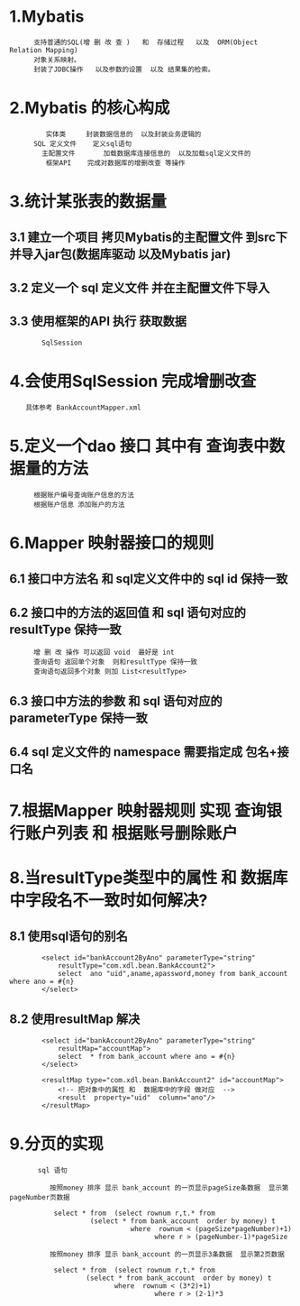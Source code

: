 # 1.Mybatis

          支持普通的SQL(增 删 改 查 )   和  存储过程   以及  ORM(Object Relation Mapping)
          对象关系映射。
          封装了JDBC操作   以及参数的设置  以及 结果集的检索。
  
# 2.Mybatis 的核心构成

             实体类     封装数据信息的  以及封装业务逻辑的
          SQL 定义文件    定义sql语句 
            主配置文件       加载数据库连接信息的  以及加载sql定义文件的
             框架API    完成对数据库的增删改查 等操作
     
# 3.统计某张表的数据量 
## 3.1 建立一个项目   拷贝Mybatis的主配置文件 到src下并导入jar包(数据库驱动 以及Mybatis jar)     
## 3.2 定义一个 sql 定义文件   并在主配置文件下导入
## 3.3 使用框架的API  执行 获取数据
  
            SqlSession
       
# 4.会使用SqlSession  完成增删改查

        具体参考 BankAccountMapper.xml
   
# 5.定义一个dao 接口  其中有 查询表中数据量的方法

          根据账户编号查询账户信息的方法 
          根据账户信息 添加账户的方法 
  
# 6.Mapper 映射器接口的规则
## 6.1 接口中方法名 和 sql定义文件中的 sql id 保持一致 
## 6.2 接口中的方法的返回值   和  sql 语句对应的 resultType 保持一致

          增 删 改 操作 可以返回 void  最好是 int
          查询语句 返回单个对象  则和resultType 保持一致
          查询语句返回多个对象 则加 List<resultType> 
      
## 6.3 接口中方法的参数  和 sql 语句对应的 parameterType 保持一致
## 6.4 sql 定义文件的 namespace  需要指定成  包名+接口名
# 7.根据Mapper 映射器规则 实现 查询银行账户列表 和  根据账号删除账户
  
# 8.当resultType类型中的属性 和  数据库中字段名不一致时如何解决?
## 8.1 使用sql语句的别名

            <select id="bankAccount2ByAno" parameterType="string" 
                resultType="com.xdl.bean.BankAccount2">
                select  ano "uid",aname,apassword,money from bank_account where ano = #{n} 
            </select>
    
## 8.2 使用resultMap 解决

            <select id="bankAccount2ByAno" parameterType="string" 
                resultMap="accountMap">
                select  * from bank_account where ano = #{n} 
            </select>
            
            <resultMap type="com.xdl.bean.BankAccount2" id="accountMap">
                <!-- 把对象中的属性 和  数据库中的字段 做对应  -->
                <result  property="uid"  column="ano"/>
            </resultMap>
    
# 9.分页的实现

           sql 语句
           
              按照money 排序 显示 bank_account 的一页显示pageSize条数据  显示第pageNumber页数据
              
               select * from  (select rownum r,t.* from 
                        (select * from bank_account  order by money) t
                                  where  rownum < (pageSize*pageNumber)+1) 
                                        where r > (pageNumber-1)*pageSize
               
              按照money 排序 显示 bank_account 的一页显示3条数据  显示第2页数据 
              
               select * from  (select rownum r,t.* from 
                       (select * from bank_account  order by money) t
                              where  rownum < (3*2)+1) 
                                        where r > (2-1)*3
